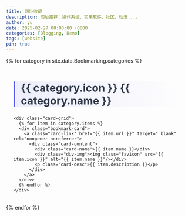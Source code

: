 ```yaml
---
title: 网址收藏
description: 网址推荐：操作系统、实用软件、社区、动漫...。
author: yu
date: 2025-02-27 00:00:00 +0800
categories: [Blogging, Demo]
tags: [website]
pin: true
---
```


<style>
/* 自定义卡片容器 */
.bookmark-container {
  max-width: 1200px;
  margin: 2rem auto;
  padding: 0 20px;
}

/* 分类标题样式 */
.category-title {
  font-size: 1.8rem;
  color: #2d3748;
  border-left: 4px solid #6366f1;
  padding-left: 1rem;
  margin: 3rem 0 1.5rem;
  background: linear-gradient(90deg, rgba(99,102,241,0.1) 0%, transparent 100%);
}

/* 卡片布局 */
.card-grid {
  display: grid;
  gap: 1.5rem;
  grid-template-columns: repeat(auto-fill, minmax(300px, 1fr));
}

/* 单张卡片样式 */
.bookmark-card {
  background: white;
  border-radius: 12px;
  padding: 1.5rem;
  box-shadow:
      0 2px 8px rgba(0,0,0,0.05),
      0 12px 24px rgba(0,0,0,0.1);
  transition: all 0.3s ease;
  border: 1px solid rgba(0, 0, 0, 0.05);
}

.bookmark-card:hover {
  transform: translateY(-6px);
  box-shadow:
      0 8px 32px rgba(99,102,241,0.15),
      0 16px 48px rgba(99,102,241,0.1);
}

/* 卡片内容样式 */
.card-content{
  display: grid;
  grid-template-areas:
	  "icon name"
	  "desc desc";
  grid-template-columns: auto 1fr;
  gap: 1.5rem 2rem;
}

.card-header {
  display: flex;
  align-items: center;
  gap: 1rem;
  margin-bottom: 1rem;
}
.card-name{
  grid-area: name;
  color: rgb(114, 223, 186);
  font-weight: 600;
  font-size: 1.2rem;
  line-height: 1.3;

  height: 80px;
  display: flex;
  justify-items: center;
  align-items: center;
}

.div-img{
  grid-area: icon;
  width: 80px;
  height: 80px;
  aspect-ratio: 1/1;
  border-radius: 14px;
  padding: 12px;
  display: grid;
  justify-items: center;
  align-items: center;
}
.favicon {
  width: 100%;
  height: auto;
  object-fit: contain;
  transition: transform 0.3s ease;
}

.card-link {
  color: #3b82f6;
  text-decoration: none;
  display: block;
}

.card-link:hover {
  text-decoration: underline;
}
.card-link:hover .favicon {
  transform: scale(1.08);
}

.card-desc{
  grid-area: desc;
  color: var(--text-secondary, #666);
  font-size: 1rem;
  line-height: 1.7;
  margin: 0;
}

@media (prefers-color-scheme: dark) {
  .bookmark-card {
    background: #2d3748;
    color: white;
  }

  .category-title {
    color: red;
  }
}
</style>

{% for category in site.data.Bookmarking.categories %}
<div class="bookmark-container">
    <h2 class="category-title" id="{{ category.name }}">
      <span class="category-icon">{{ category.icon }}</span> {{ category.name }}
      <a href="#{{ category.name }}" class="anchor text-muted"><i class="fas fa-hashtag"></i></a>
    </h2>

    <div class="card-grid">
      {% for item in category.items %}
      <div class="bookmark-card">
        <a class="card-link" href="{{ item.url }}" target="_blank" rel="noopener noreferrer">
          <div class="card-content">
            <div class="card-name">{{ item.name }}</div>
            <div class="div-img"><img class="favicon" src="{{ item.icon }}" alt="{{ item.name }}"/></div>
            <p class="card-desc">{{ item.description }}</p>
          </div>
        </a>
      </div>
      {% endfor %}
    </div>
</div>
{% endfor %}



